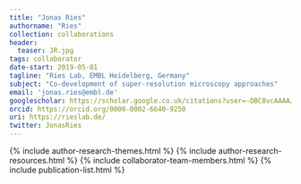 ```yaml
---
title: "Jonas Ries"
authorname: "Ries"
collection: collaborations
header:
  teaser: JR.jpg
tags: collaborator
date-start: 2019-05-01
tagline: "Ries Lab, EMBL Heidelberg, Germany"
subject: "Co-development of super-resolution microscopy approaches"
email: 'jonas.ries@embl.de'
googlescholar: https://scholar.google.co.uk/citations?user=-OBC8vcAAAAJ&hl=en
orcid: https://orcid.org/0000-0002-6640-9250
uri: https://rieslab.de/
twitter: JonasRies
---
```

<p align= "justify">

{% include author-research-themes.html %}
{% include author-research-resources.html %}
{% include collaborator-team-members.html %}
{% include publication-list.html %}
